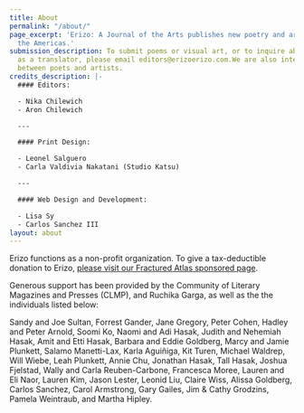 ```yaml
---
title: About
permalink: "/about/"
page_excerpt: 'Erizo: A Journal of the Arts publishes new poetry and art from across
  the Americas.'
submission_description: To submit poems or visual art, or to inquire about contributing
  as a translator, please email editors@erizoerizo.com.We are also interested collaborations
  between poets and artists.
credits_description: |-
  #### Editors:

  - Nika Chilewich
  - Aron Chilewich

  ---

  #### Print Design:

  - Leonel Salguero
  - Carla Valdivia Nakatani (Studio Katsu)

  ---

  #### Web Design and Development:

  - Lisa Sy
  - Carlos Sanchez III
layout: about
---
```


Erizo functions as a non-profit organization. To give a tax-deductible donation to Erizo, [please visit our Fractured Atlas sponsored page](https://www.fracturedatlas.org/site/fiscal/profile?id=15041).

Generous support has been provided by the Community of Literary Magazines and Presses (CLMP), and Ruchika Garga, as well as the the individuals listed below: 

Sandy and Joe Sultan, Forrest Gander, Jane Gregory, Peter Cohen, Hadley and Peter Arnold, Soomi Ko, Naomi and Adi Hasak, Judith and Nehemiah Hasak, Amit and Etti Hasak, Barbara and Eddie Goldberg, Marcy and Jamie Plunkett, Salamo Manetti-Lax, Karla Aguiñiga, Kit Turen, Michael Waldrep, Will Wiebe, Leah Plunkett, Annie Chu, Jonathan Hasak, Tall Hasak, Joshua Fjelstad, Wally and Carla Reuben-Carbone, Francesca Moree, Lauren and Eli Naor, Lauren Kim, Jason Lester, Leonid Liu, Claire Wiss, Alissa Goldberg, Carlos Sanchez, Carol Armstrong, Gary Gailes, Jim & Cathy Grodzins, Pamela Weintraub, and Martha Hipley.

